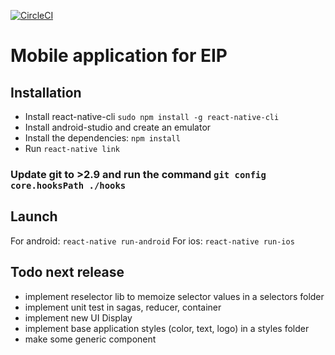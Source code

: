 [![CircleCI](https://circleci.com/gh/EIP2021/react-native-app/tree/develop.svg?style=svg)](https://circleci.com/gh/EIP2021/react-native-app/tree/develop)
# Mobile application for EIP

## Installation

* Install react-native-cli `sudo npm install -g react-native-cli`
* Install android-studio and create an emulator
* Install the dependencies: `npm install`
* Run `react-native link`
 ### Update git to >2.9 and run the command `git config core.hooksPath ./hooks`


## Launch

For android: `react-native run-android`
For ios: `react-native run-ios`


## Todo next release

* implement reselector lib to memoize selector values in a selectors folder
* implement unit test in sagas, reducer, container
* implement new UI Display
* implement base application styles (color, text, logo) in a styles folder
* make some generic component
